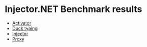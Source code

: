 # Injector.NET Benchmark results

- [Activator](https://sholtee.github.io/injector/perf/Solti.Utils.DI.Perf.Activator-report-github.html )
- [Duck typing](https://sholtee.github.io/injector/perf/Solti.Utils.DI.Perf.DuckTyping-report-github.html )
- [Injector](https://sholtee.github.io/injector/perf/Solti.Utils.DI.Perf.Injector-report-github.html )
- [Proxy](https://sholtee.github.io/injector/perf/Solti.Utils.DI.Perf.InterfaceProxy-report-github.html )